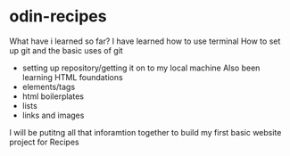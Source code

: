 # odin-recipes
What have i learned so far?
 I have learned how to use terminal
 How to set up git and the basic uses of git
 - setting up repository/getting it on to my local machine
 Also been learning HTML foundations
 - elements/tags
 - html boilerplates
 - lists
 - links and images
 
 I will be putitng all that inforamtion together to build my first basic website project for Recipes